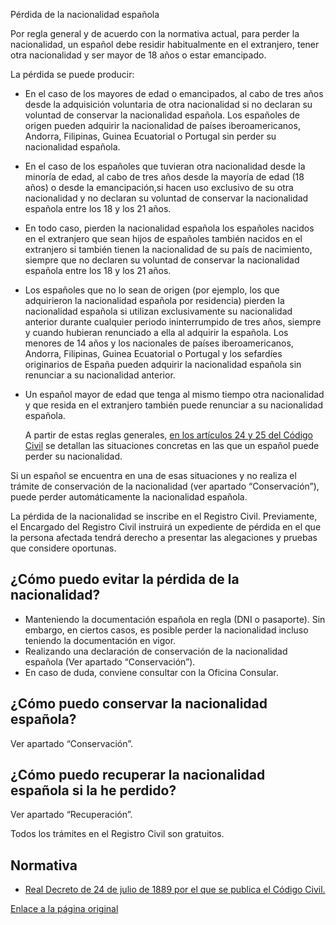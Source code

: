  Pérdida de la nacionalidad española

  Por regla general y de acuerdo con la normativa actual, para perder la nacionalidad, un español debe residir habitualmente en el extranjero, tener otra nacionalidad y ser mayor de 18 años o estar emancipado.

 La pérdida se puede producir:

 * En el caso de los mayores de edad o emancipados, al cabo de tres años desde la adquisición voluntaria de otra nacionalidad si no declaran su voluntad de conservar la nacionalidad española. Los españoles de origen pueden adquirir la nacionalidad de países iberoamericanos, Andorra, Filipinas, Guinea Ecuatorial o Portugal sin perder su nacionalidad española.
* En el caso de los españoles que tuvieran otra nacionalidad desde la minoría de edad, al cabo de tres años desde la mayoría de edad (18 años) o desde la emancipación,si hacen uso exclusivo de su otra nacionalidad y no declaran su voluntad de conservar la nacionalidad española entre los 18 y los 21 años.
* En todo caso, pierden la nacionalidad española los españoles nacidos en el extranjero que sean hijos de españoles también nacidos en el extranjero si también tienen la nacionalidad de su país de nacimiento, siempre que no declaren su voluntad de conservar la nacionalidad española entre los 18 y los 21 años.
* Los españoles que no lo sean de origen (por ejemplo, los que adquirieron la nacionalidad española por residencia) pierden la nacionalidad española si utilizan exclusivamente su nacionalidad anterior durante cualquier periodo ininterrumpido de tres años, siempre y cuando hubieran renunciado a ella al adquirir la española. Los menores de 14 años y los nacionales de países iberoamericanos, Andorra, Filipinas, Guinea Ecuatorial o Portugal y los sefardíes originarios de España pueden adquirir la nacionalidad española sin renunciar a su nacionalidad anterior.
* Un español mayor de edad que tenga al mismo tiempo otra nacionalidad y que resida en el extranjero también puede renunciar a su nacionalidad española.

  A partir de estas reglas generales, [en los artículos 24 y 25 del Código Civil](https://www.boe.es/buscar/act.php?id=BOE-A-1889-4763) se detallan las situaciones concretas en las que un español puede perder su nacionalidad. 

 Si un español se encuentra en una de esas situaciones y no realiza el trámite de conservación de la nacionalidad (ver apartado “Conservación”), puede perder automáticamente la nacionalidad española.

 La pérdida de la nacionalidad se inscribe en el Registro Civil. Previamente, el Encargado del Registro Civil instruirá un expediente de pérdida en el que la persona afectada tendrá derecho a presentar las alegaciones y pruebas que considere oportunas.

 ¿Cómo puedo evitar la pérdida de la nacionalidad?
-------------------------------------------------

 * Manteniendo la documentación española en regla (DNI o pasaporte). Sin embargo, en ciertos casos, es posible perder la nacionalidad incluso teniendo la documentación en vigor.
* Realizando una declaración de conservación de la nacionalidad española (Ver apartado “Conservación”).
* En caso de duda, conviene consultar con la Oficina Consular.

 ¿Cómo puedo conservar la nacionalidad española?
-----------------------------------------------

 Ver apartado “Conservación”.

 ¿Cómo puedo recuperar la nacionalidad española si la he perdido?
----------------------------------------------------------------

 Ver apartado “Recuperación”.

 Todos los trámites en el Registro Civil son gratuitos.

 Normativa
---------

 * [Real Decreto de 24 de julio de 1889 por el que se publica el Código Civil.](https://www.boe.es/buscar/act.php?id=BOE-A-1889-4763)

  [Enlace a la página original](https://www.exteriores.gob.es/Consulados/amsterdam/es/ServiciosConsulares/Paginas/index.aspx?scco=Pa%C3%ADses+Bajos&scd=9&scca=Nacionalidad&scs=P%C3%A9rdida%20de%20la%20nacionalidad%20espa%C3%B1ola)